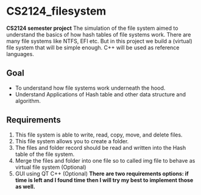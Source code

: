 # CS2124_filesystem
**CS2124 semester project**
The simulation of the file system aimed to understand the basics of how hash tables of
file systems work. There are many file systems like NTFS, EFI etc. But in this project we
build a (virtual) file system that will be simple enough. C++ will be used as reference
languages.

## Goal
- To understand how file systems work underneath the hood.
- Understand Applications of Hash table and other data structure and algorithm.

## Requirements
1. This file system is able to write, read, copy, move, and delete files.
2. This file system allows you to create a folder.
3. The files and folder record should be read and written into the Hash table of the file
   system.
4. Merge the files and folder into one file so to called img file to behave as virtual file
   system (Optional)
5. GUI using QT C++ (Optional)
**There are two requirements options: if time is left and I found time then I will try my best to
   implement those as well.**
   

